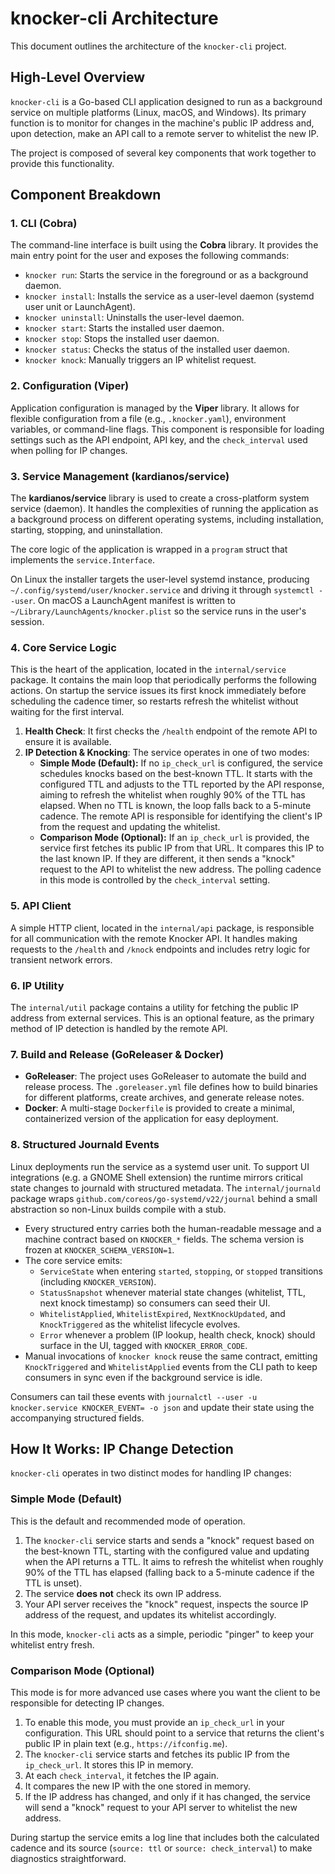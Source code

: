 # knocker-cli Architecture

This document outlines the architecture of the `knocker-cli` project.

## High-Level Overview

`knocker-cli` is a Go-based CLI application designed to run as a background service on multiple platforms (Linux, macOS, and Windows). Its primary function is to monitor for changes in the machine's public IP address and, upon detection, make an API call to a remote server to whitelist the new IP.

The project is composed of several key components that work together to provide this functionality.



## Component Breakdown

### 1. CLI (Cobra)

The command-line interface is built using the **Cobra** library. It provides the main entry point for the user and exposes the following commands:

- `knocker run`: Starts the service in the foreground or as a background daemon.
- `knocker install`: Installs the service as a user-level daemon (systemd user unit or LaunchAgent).
- `knocker uninstall`: Uninstalls the user-level daemon.
- `knocker start`: Starts the installed user daemon.
- `knocker stop`: Stops the installed user daemon.
- `knocker status`: Checks the status of the installed user daemon.
- `knocker knock`: Manually triggers an IP whitelist request.

### 2. Configuration (Viper)

Application configuration is managed by the **Viper** library. It allows for flexible configuration from a file (e.g., `.knocker.yaml`), environment variables, or command-line flags. This component is responsible for loading settings such as the API endpoint, API key, and the `check_interval` used when polling for IP changes.

### 3. Service Management (kardianos/service)

The **kardianos/service** library is used to create a cross-platform system service (daemon). It handles the complexities of running the application as a background process on different operating systems, including installation, starting, stopping, and uninstallation.

The core logic of the application is wrapped in a `program` struct that implements the `service.Interface`.

On Linux the installer targets the user-level systemd instance, producing `~/.config/systemd/user/knocker.service` and driving it through `systemctl --user`. On macOS a LaunchAgent manifest is written to `~/Library/LaunchAgents/knocker.plist` so the service runs in the user's session.

### 4. Core Service Logic

This is the heart of the application, located in the `internal/service` package. It contains the main loop that periodically performs the following actions. On startup the service issues its first knock immediately before scheduling the cadence timer, so restarts refresh the whitelist without waiting for the first interval.

1. **Health Check**: It first checks the `/health` endpoint of the remote API to ensure it is available.
2. **IP Detection & Knocking**: The service operates in one of two modes:
    - **Simple Mode (Default):** If no `ip_check_url` is configured, the service schedules knocks based on the best-known TTL. It starts with the configured TTL and adjusts to the TTL reported by the API response, aiming to refresh the whitelist when roughly 90% of the TTL has elapsed. When no TTL is known, the loop falls back to a 5-minute cadence. The remote API is responsible for identifying the client's IP from the request and updating the whitelist.
    - **Comparison Mode (Optional):** If an `ip_check_url` is provided, the service first fetches its public IP from that URL. It compares this IP to the last known IP. If they are different, it then sends a "knock" request to the API to whitelist the new address. The polling cadence in this mode is controlled by the `check_interval` setting.

### 5. API Client

A simple HTTP client, located in the `internal/api` package, is responsible for all communication with the remote Knocker API. It handles making requests to the `/health` and `/knock` endpoints and includes retry logic for transient network errors.

### 6. IP Utility

The `internal/util` package contains a utility for fetching the public IP address from external services. This is an optional feature, as the primary method of IP detection is handled by the remote API.

### 7. Build and Release (GoReleaser & Docker)

- **GoReleaser**: The project uses GoReleaser to automate the build and release process. The `.goreleaser.yml` file defines how to build binaries for different platforms, create archives, and generate release notes.
- **Docker**: A multi-stage `Dockerfile` is provided to create a minimal, containerized version of the application for easy deployment.

### 8. Structured Journald Events

Linux deployments run the service as a systemd user unit. To support UI integrations (e.g. a GNOME Shell extension) the runtime mirrors critical state changes to journald with structured metadata. The `internal/journald` package wraps `github.com/coreos/go-systemd/v22/journal` behind a small abstraction so non-Linux builds compile with a stub.

- Every structured entry carries both the human-readable message and a machine contract based on `KNOCKER_*` fields. The schema version is frozen at `KNOCKER_SCHEMA_VERSION=1`.
- The core service emits:
    - `ServiceState` when entering `started`, `stopping`, or `stopped` transitions (including `KNOCKER_VERSION`).
    - `StatusSnapshot` whenever material state changes (whitelist, TTL, next knock timestamp) so consumers can seed their UI.
    - `WhitelistApplied`, `WhitelistExpired`, `NextKnockUpdated`, and `KnockTriggered` as the whitelist lifecycle evolves.
    - `Error` whenever a problem (IP lookup, health check, knock) should surface in the UI, tagged with `KNOCKER_ERROR_CODE`.
- Manual invocations of `knocker knock` reuse the same contract, emitting `KnockTriggered` and `WhitelistApplied` events from the CLI path to keep consumers in sync even if the background service is idle.

Consumers can tail these events with `journalctl --user -u knocker.service KNOCKER_EVENT= -o json` and update their state using the accompanying structured fields.

## How It Works: IP Change Detection

`knocker-cli` operates in two distinct modes for handling IP changes:

### Simple Mode (Default)

This is the default and recommended mode of operation.

1. The `knocker-cli` service starts and sends a "knock" request based on the best-known TTL, starting with the configured value and updating when the API returns a TTL. It aims to refresh the whitelist when roughly 90% of the TTL has elapsed (falling back to a 5-minute cadence if the TTL is unset).
2. The service **does not** check its own IP address.
3. Your API server receives the "knock" request, inspects the source IP address of the request, and updates its whitelist accordingly.

In this mode, `knocker-cli` acts as a simple, periodic "pinger" to keep your whitelist entry fresh.

### Comparison Mode (Optional)

This mode is for more advanced use cases where you want the client to be responsible for detecting IP changes.

1. To enable this mode, you must provide an `ip_check_url` in your configuration. This URL should point to a service that returns the client's public IP in plain text (e.g., `https://ifconfig.me`).
2. The `knocker-cli` service starts and fetches its public IP from the `ip_check_url`. It stores this IP in memory.
3. At each `check_interval`, it fetches the IP again.
4. It compares the new IP with the one stored in memory.
5. If the IP address has changed, and only if it has changed, the service will send a "knock" request to your API server to whitelist the new address.

During startup the service emits a log line that includes both the calculated cadence and its source (`source: ttl` or `source: check_interval`) to make diagnostics straightforward.

